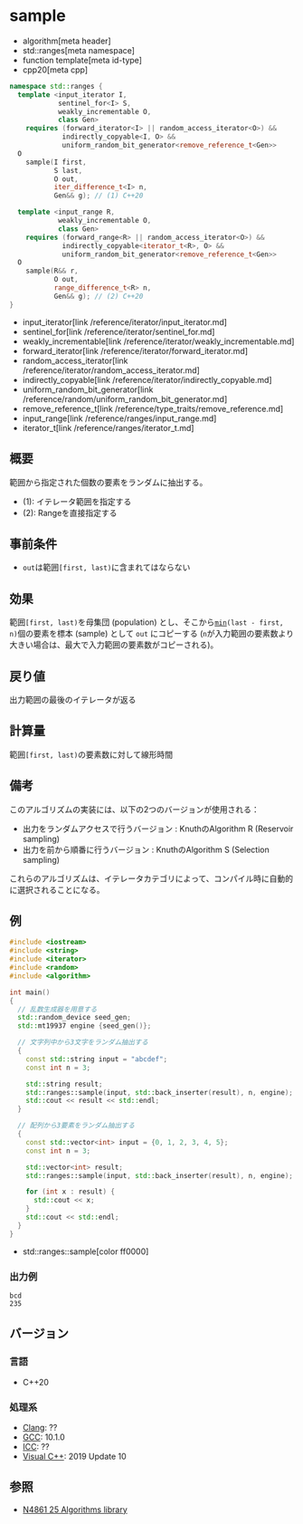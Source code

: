 # sample
* algorithm[meta header]
* std::ranges[meta namespace]
* function template[meta id-type]
* cpp20[meta cpp]


```cpp
namespace std::ranges {
  template <input_iterator I,
            sentinel_for<I> S,
            weakly_incrementable O,
            class Gen>
    requires (forward_iterator<I> || random_access_iterator<O>) &&
             indirectly_copyable<I, O> &&
             uniform_random_bit_generator<remove_reference_t<Gen>>
  O
    sample(I first,
           S last,
           O out,
           iter_difference_t<I> n,
           Gen&& g); // (1) C++20

  template <input_range R,
            weakly_incrementable O,
            class Gen>
    requires (forward_range<R> || random_access_iterator<O>) &&
             indirectly_copyable<iterator_t<R>, O> &&
             uniform_random_bit_generator<remove_reference_t<Gen>>
  O
    sample(R&& r,
           O out,
           range_difference_t<R> n,
           Gen&& g); // (2) C++20
}
```
* input_iterator[link /reference/iterator/input_iterator.md]
* sentinel_for[link /reference/iterator/sentinel_for.md]
* weakly_incrementable[link /reference/iterator/weakly_incrementable.md]
* forward_iterator[link /reference/iterator/forward_iterator.md]
* random_access_iterator[link /reference/iterator/random_access_iterator.md]
* indirectly_copyable[link /reference/iterator/indirectly_copyable.md]
* uniform_random_bit_generator[link /reference/random/uniform_random_bit_generator.md]
* remove_reference_t[link /reference/type_traits/remove_reference.md]
* input_range[link /reference/ranges/input_range.md]
* iterator_t[link /reference/ranges/iterator_t.md]

## 概要
範囲から指定された個数の要素をランダムに抽出する。

- (1): イテレータ範囲を指定する
- (2): Rangeを直接指定する

## 事前条件
- `out`は範囲`[first, last)`に含まれてはならない


## 効果
範囲`[first, last)`を母集団 (population) とし、そこから[`min`](min.md)`(last - first, n)`個の要素を標本 (sample) として `out` にコピーする (`n`が入力範囲の要素数より大きい場合は、最大で入力範囲の要素数がコピーされる)。


## 戻り値
出力範囲の最後のイテレータが返る


## 計算量
範囲`[first, last)`の要素数に対して線形時間


## 備考
このアルゴリズムの実装には、以下の2つのバージョンが使用される：

- 出力をランダムアクセスで行うバージョン : KnuthのAlgorithm R (Reservoir sampling)
- 出力を前から順番に行うバージョン : KnuthのAlgorithm S (Selection sampling)

これらのアルゴリズムは、イテレータカテゴリによって、コンパイル時に自動的に選択されることになる。


## 例
```cpp example
#include <iostream>
#include <string>
#include <iterator>
#include <random>
#include <algorithm>

int main()
{
  // 乱数生成器を用意する
  std::random_device seed_gen;
  std::mt19937 engine {seed_gen()};

  // 文字列中から3文字をランダム抽出する
  {
    const std::string input = "abcdef";
    const int n = 3;

    std::string result;
    std::ranges::sample(input, std::back_inserter(result), n, engine);
    std::cout << result << std::endl;
  }

  // 配列から3要素をランダム抽出する
  {
    const std::vector<int> input = {0, 1, 2, 3, 4, 5};
    const int n = 3;

    std::vector<int> result;
    std::ranges::sample(input, std::back_inserter(result), n, engine);

    for (int x : result) {
      std::cout << x;
    }
    std::cout << std::endl;
  }
}
```
* std::ranges::sample[color ff0000]

### 出力例
```
bcd
235
```

## バージョン
### 言語
- C++20

### 処理系
- [Clang](/implementation.md#clang): ??
- [GCC](/implementation.md#gcc): 10.1.0
- [ICC](/implementation.md#icc): ??
- [Visual C++](/implementation.md#visual_cpp): 2019 Update 10

## 参照
- [N4861 25 Algorithms library](https://timsong-cpp.github.io/cppwp/n4861/algorithms)
